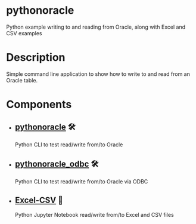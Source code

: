 # pythonoracle

Python example writing to and reading from Oracle, along with Excel and CSV examples

# Description

Simple command line application to show how to write to and read from an Oracle table.

# Components
- ## [pythonoracle](https://github.com/DykemaBill/pythonoracle/blob/main/pythonoracle.py) :hammer_and_wrench:
    Python CLI to test read/write from/to Oracle
- ## [pythonoracle_odbc](https://github.com/DykemaBill/pythonoracle/blob/main/pythonoracle_odbc.py) :hammer_and_wrench:
    Python CLI to test read/write from/to Oracle via ODBC
- ## [Excel-CSV](https://github.com/DykemaBill/pythonoracle/blob/main/Excel-CSV.ipynb) :notebook:
    Python Jupyter Notebook read/write from/to Excel and CSV files